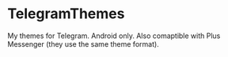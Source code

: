 # TelegramThemes
My themes for Telegram. Android only. Also comaptible with Plus Messenger (they use the same theme format).
